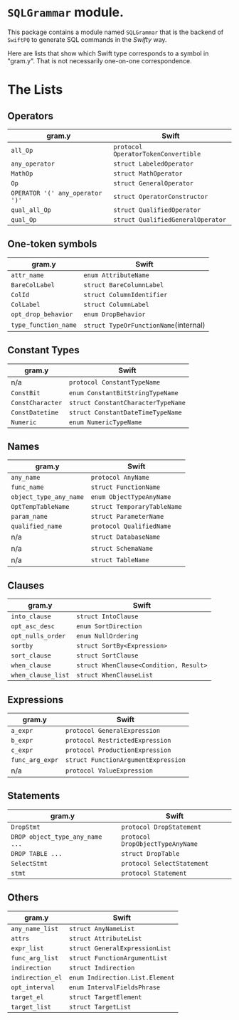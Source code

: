 # `SQLGrammar` module.

This package contains a module named `SQLGrammar` that is the backend of `SwiftPQ` to generate SQL commands in the *Swifty* way.

Here are lists that show which Swift type corresponds to a symbol in "gram.y". That is not necessarily one-on-one correspondence.

# The Lists

## Operators

| gram.y                          | Swift                                 |
|---------------------------------|---------------------------------------|
| `all_Op`                        | `protocol OperatorTokenConvertible`   |
| `any_operator`                  | `struct LabeledOperator`              |
| `MathOp`                        | `struct MathOperator`                 |
| `Op`                            | `struct GeneralOperator`              |
| `OPERATOR '(' any_operator ')'` | `struct OperatorConstructor`          |
| `qual_all_Op`                   | `struct QualifiedOperator`            |
| `qual_Op`                       | `struct QualifiedGeneralOperator`     |

## One-token symbols

| gram.y               | Swift                                 |
|----------------------|---------------------------------------|
| `attr_name`          | `enum AttributeName`                  |
| `BareColLabel`       | `struct BareColumnLabel`              |
| `ColId`              | `struct ColumnIdentifier`             |
| `ColLabel`           | `struct ColumnLabel`                  |
| `opt_drop_behavior`  | `enum DropBehavior`                   |
| `type_function_name` | `struct TypeOrFunctionName`(internal) |


## Constant Types

| gram.y               | Swift                                 |
|----------------------|---------------------------------------|
| n/a                  | `protocol ConstantTypeName`           |
| `ConstBit`           | `enum ConstantBitStringTypeName`      |
| `ConstCharacter`     | `struct ConstantCharacterTypeName`    |
| `ConstDatetime`      | `struct ConstantDateTimeTypeName`     |
| `Numeric`            | `enum NumericTypeName`                |

## Names

| gram.y                 | Swift                                 |
|------------------------|---------------------------------------|
| `any_name`             | `protocol AnyName`                    |
| `func_name`            | `struct FunctionName`                 |
| `object_type_any_name` | `enum ObjectTypeAnyName`              |
| `OptTempTableName`     | `struct TemporaryTableName`           |
| `param_name`           | `struct ParameterName`                |
| `qualified_name`       | `protocol QualifiedName`              |
| n/a                    | `struct DatabaseName`                 |
| n/a                    | `struct SchemaName`                   |
| n/a                    | `struct TableName`                    |

## Clauses

| gram.y               | Swift                                  |
|----------------------|----------------------------------------|
| `into_clause`        | `struct IntoClause`                    |
| `opt_asc_desc`       | `enum SortDirection`                   |
| `opt_nulls_order`    | `enum NullOrdering`                    |
| `sortby`             | `struct SortBy<Expression>`            |
| `sort_clause`        | `struct SortClause`                    |
| `when_clause`        | `struct WhenClause<Condition, Result>` | 
| `when_clause_list`   | `struct WhenClauseList`                |


## Expressions

| gram.y               | Swift                                  |
|----------------------|----------------------------------------|
| `a_expr`             | `protocol GeneralExpression`           |
| `b_expr`             | `protocol RestrictedExpression`        |
| `c_expr`             | `protocol ProductionExpression`        |
| `func_arg_expr`      | `struct FunctionArgumentExpression`    |
| n/a                  | `protocol ValueExpression`             |


## Statements

| gram.y                          | Swift                                  |
|---------------------------------|----------------------------------------|
| `DropStmt`                      | `protocol DropStatement`               |
| `DROP object_type_any_name ...` | `protocol DropObjectTypeAnyName`       |
| `DROP TABLE ...`                | `struct DropTable`                     |
| `SelectStmt`                    | `protocol SelectStatement`             |
| `stmt`                          | `protocol Statement`                   |


## Others

| gram.y               | Swift                                  |
|----------------------|----------------------------------------|
| `any_name_list`      | `struct AnyNameList`                   |
| `attrs`              | `struct AttributeList`                 |
| `expr_list`          | `struct GeneralExpressionList`         |
| `func_arg_list`      | `struct FunctionArgumentList`          |
| `indirection`        | `struct Indirection`                   |
| `indirection_el`     | `enum Indirection.List.Element`        |
| `opt_interval`       | `enum IntervalFieldsPhrase`            |
| `target_el`          | `struct TargetElement`                 |
| `target_list`        | `struct TargetList`                    |


